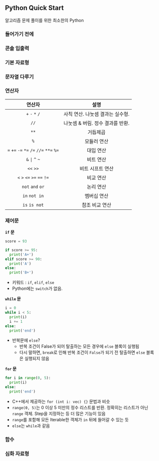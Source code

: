 ## Python Quick Start

알고리즘 문제 풀이를 위한 최소한의 Python

### 들어가기 전에

### 콘솔 입출력

### 기본 자료형

### 문자열 다루기

### 연산자

| 연산자 | 설명 |
| :---: | :---: |
| `+` `-` `*` `/` | 사칙 연산. 나눗셈 결과는 실수형. |
| `//` | 나눗셈 & 버림. 정수 결과를 반환. |
| `**` | 거듭제곱 |
| `%` | 모듈러 연산 |
| `=` `+=` `-=` `*=` `/=` `//=` `**=` `%=` | 대입 연산 |
| `&` `\|` `^` `~` | 비트 연산 |
| `<<` `>>` | 비트 시프트 연산 |
| `<` `>` `<=` `>=` `==` `!=` | 비교 연산 |
| `not` `and` `or` | 논리 연산 |
| `in` `not in` | 멤버십 연산 |
| `is` `is not` | 참조 비교 연산 |

### 제어문

__`if` 문__

```python
score = 93

if score >= 95:
  print('A+')
elif score >= 90:
  print('A')
else:
  print('B+')
```

- 키워드 : `if`, `elif`, `else`
- Python에는 `switch`가 없음.

__`while` 문__

```python
i = 0
while i < 5:
  print(i)
  i += 1
else:
  print('end')
```

- 반복문에 `else`?
  - 반복 조건이 False가 되어 탈출하는 모든 경우에 `else` 블록이 실행됨
  - 다시 말하면, `break`로 인해 반복 조건이 `False`가 되기 전 탈출하면 `else` 블록은 실행되지 않음

__`for` 문__

```python
for i in range(0, 5):
  print(i)
else:
  print('end')
```

- C++에서 제공하는 `for (int i: vec) {}` 문법과 비슷
- `range(0, 5)`는 0 이상 5 미만의 정수 리스트를 반환. 정확히는 리스트가 아닌 `range` 객체. Step을 지정하는 등 더 많은 기능이 있음
- `range`를 포함해 모든 Iterable한 객체가 `in` 뒤에 들어갈 수 있는 듯
- `else`는 `while`과 같음

### 함수

### 심화 자료형
